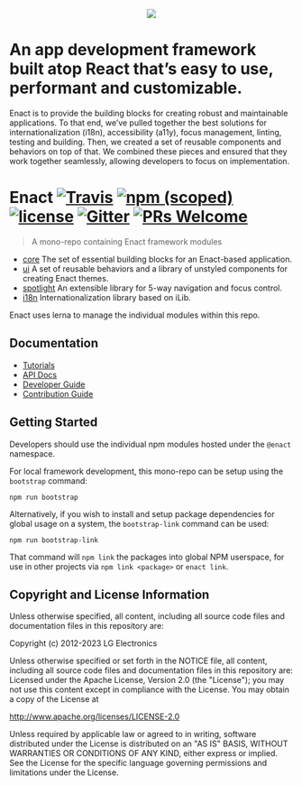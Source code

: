 <p align="center">
  <img src="https://github.com/enactjs/enact/assets/4288375/25a32c12-6a9b-44d4-80b3-a8f82ddcc643">
</p>

<h1>An app development framework built atop React that’s easy to use, performant and customizable.</h1>
Enact is to provide the building blocks for creating robust and maintainable applications. To that end, we’ve pulled together the best solutions for internationalization (i18n), accessibility (a11y), focus management, linting, testing and building. Then, we created a set of reusable components and behaviors on top of that. We combined these pieces and ensured that they work together seamlessly, allowing developers to focus on implementation.

# Enact [![Travis](https://img.shields.io/travis/com/enactjs/enact/master?style=flat-square)](https://app.travis-ci.com/github/enactjs/enact) [![npm (scoped)](https://img.shields.io/npm/v/@enact/core.svg?style=flat-square)](https://www.npmjs.com/package/@enact/core) [![license](https://img.shields.io/github/license/enactjs/enact.svg?style=flat-square)](http://www.apache.org/licenses/LICENSE-2.0) [![Gitter](https://img.shields.io/gitter/room/EnactJS/Lobby.svg?style=flat-square)](https://gitter.im/EnactJS/Lobby) [![PRs Welcome](https://img.shields.io/badge/PRs-welcome-brightgreen)](https://enactjs.com/docs/developer-guide/contributing)

> A mono-repo containing Enact framework modules

* [core](https://enactjs.com/docs/modules/core/dispatcher) The set of essential building blocks for an Enact-based application.
* [ui](https://enactjs.com/docs/modules/ui/AnnounceDecorator) A set of reusable behaviors and a library of unstyled components for creating Enact themes.
* [spotlight](https://enactjs.com/docs/modules/spotlight) An extensible library for 5-way navigation and focus control.
* [i18n](https://enactjs.com/docs/modules/i18n/$L) Internationalization library based on iLib.

Enact uses lerna to manage the individual modules within this repo.

## Documentation

* [Tutorials](https://enactjs.com/docs/tutorials)
* [API Docs](https://enactjs.com/docs/modules)
* [Developer Guide](https://enactjs.com/docs/developer-guide)
* [Contribution Guide](https://enactjs.com/docs/developer-guide/contributing)

## Getting Started

Developers should use the individual npm modules hosted under the `@enact` namespace.

For local framework development, this mono-repo can be setup using the `bootstrap` command:

```
npm run bootstrap
```

Alternatively, if you wish to install and setup package dependencies for global usage on a system, the `bootstrap-link` command can be used:
```
npm run bootstrap-link
```
That command will `npm link` the packages into global NPM userspace, for use in other projects via `npm link <package>` or `enact link`.

## Copyright and License Information

Unless otherwise specified, all content, including all source code files and
documentation files in this repository are:

Copyright (c) 2012-2023 LG Electronics

Unless otherwise specified or set forth in the NOTICE file, all content,
including all source code files and documentation files in this repository are:
Licensed under the Apache License, Version 2.0 (the "License");
you may not use this content except in compliance with the License.
You may obtain a copy of the License at

http://www.apache.org/licenses/LICENSE-2.0

Unless required by applicable law or agreed to in writing, software
distributed under the License is distributed on an "AS IS" BASIS,
WITHOUT WARRANTIES OR CONDITIONS OF ANY KIND, either express or implied.
See the License for the specific language governing permissions and
limitations under the License.
